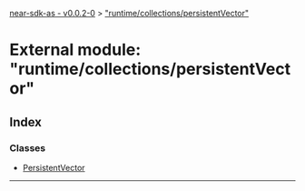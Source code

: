 [near-sdk-as - v0.0.2-0](../README.md) > ["runtime/collections/persistentVector"](../modules/_runtime_collections_persistentvector_.md)

# External module: "runtime/collections/persistentVector"

## Index

### Classes

* [PersistentVector](../classes/_runtime_collections_persistentvector_.persistentvector.md)

---


